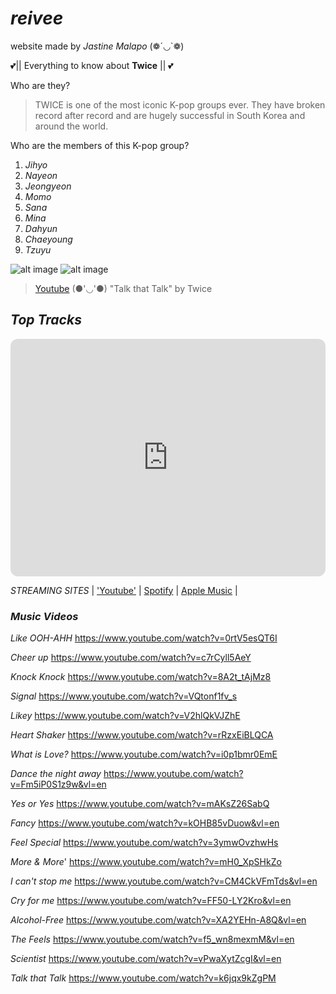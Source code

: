 # *reivee* 
website made by *Jastine Malapo* (❁´◡`❁)

 💕|| Everything to know about **Twice** || 💕

Who are they?
> TWICE is one of the most iconic K-pop groups ever. They have broken record after record and are hugely successful in South Korea and around the world.

Who are the members of this K-pop group?
1. *Jihyo*
2. *Nayeon*
3. *Jeongyeon*
4. *Momo*
5. *Sana* 
6. *Mina*
7. *Dahyun*
8. *Chaeyoung*
9. *Tzuyu* 

![alt image](https://64.media.tumblr.com/b31966f3833a8f3d34df6d927fecd9ad/d9c642f23bd55d81-b7/s540x810/f20abd042f5eeab746d9c4282b4fc74bac8bd6b3.gifv)
![alt image](https://64.media.tumblr.com/2044be442a9b9c91295d53f3dfa17a5a/d9c642f23bd55d81-69/s540x810/d01dc4cdb4f9dba955d43015d56772bf951dcbcd.gifv)
> [Youtube](https://www.youtube.com/watch?v=k6jqx9kZgPM) (●'◡'●) "Talk that Talk" by Twice 

## *Top Tracks*

<iframe style="border-radius:12px" src="https://open.spotify.com/embed/artist/7n2Ycct7Beij7Dj7meI4X0?utm_source=generator" width="100%" height="380" frameBorder="0" allowfullscreen="" allow="autoplay; clipboard-write; encrypted-media; fullscreen; picture-in-picture" loading="lazy"></iframe> 

*STREAMING SITES* 
| ['Youtube'](https://www.youtube.com) | 
 [Spotify](https://open.spotify.com/artist/7n2Ycct7Beij7Dj7meI4X0?si=ut8BJfb3TAOBkxkzKfaJGA) |
 [Apple Music](https://music.apple.com/ph/artist/twice/1203816887) |

### *Music Videos*

*Like OOH-AHH*
https://www.youtube.com/watch?v=0rtV5esQT6I

*Cheer up*
https://www.youtube.com/watch?v=c7rCyll5AeY

*Knock Knock*
https://www.youtube.com/watch?v=8A2t_tAjMz8

*Signal*
https://www.youtube.com/watch?v=VQtonf1fv_s

*Likey*
https://www.youtube.com/watch?v=V2hlQkVJZhE

*Heart Shaker*
https://www.youtube.com/watch?v=rRzxEiBLQCA

*What is Love?*
https://www.youtube.com/watch?v=i0p1bmr0EmE

*Dance the night away*
https://www.youtube.com/watch?v=Fm5iP0S1z9w&vl=en

*Yes or Yes*
https://www.youtube.com/watch?v=mAKsZ26SabQ

*Fancy*
https://www.youtube.com/watch?v=kOHB85vDuow&vl=en

*Feel Special*
https://www.youtube.com/watch?v=3ymwOvzhwHs

*More & More*'
https://www.youtube.com/watch?v=mH0_XpSHkZo

*I can't stop me*
https://www.youtube.com/watch?v=CM4CkVFmTds&vl=en

*Cry for me*
https://www.youtube.com/watch?v=FF50-LY2Kro&vl=en

*Alcohol-Free*
https://www.youtube.com/watch?v=XA2YEHn-A8Q&vl=en

*The Feels*
https://www.youtube.com/watch?v=f5_wn8mexmM&vl=en

*Scientist*
https://www.youtube.com/watch?v=vPwaXytZcgI&vl=en

*Talk that Talk*
https://www.youtube.com/watch?v=k6jqx9kZgPM
